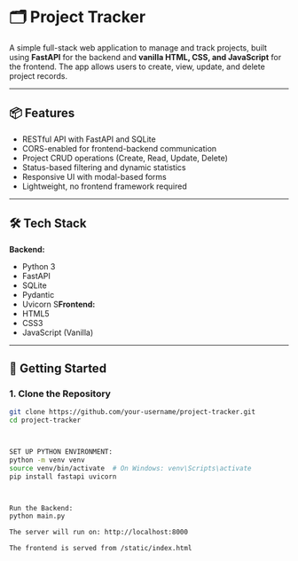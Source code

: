 # 🗂️ Project Tracker

A simple full-stack web application to manage and track projects, built using **FastAPI** for the backend and **vanilla HTML, CSS, and JavaScript** for the frontend. The app allows users to create, view, update, and delete project records.

---

## 📦 Features

- RESTful API with FastAPI and SQLite
- CORS-enabled for frontend-backend communication
- Project CRUD operations (Create, Read, Update, Delete)
- Status-based filtering and dynamic statistics
- Responsive UI with modal-based forms
- Lightweight, no frontend framework required

---

## 🛠 Tech Stack

**Backend:**
- Python 3
- FastAPI
- SQLite
- Pydantic
- Uvicorn
S**Frontend:**
- HTML5
- CSS3
- JavaScript (Vanilla)

---

## 🚀 Getting Started

### 1. Clone the Repository

```bash
git clone https://github.com/your-username/project-tracker.git
cd project-tracker



SET UP PYTHON ENVIRONMENT: 
python -m venv venv
source venv/bin/activate  # On Windows: venv\Scripts\activate
pip install fastapi uvicorn



Run the Backend:
python main.py

The server will run on: http://localhost:8000

The frontend is served from /static/index.html
